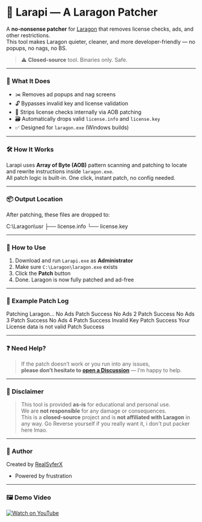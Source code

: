 # 🧨 Larapi — A Laragon Patcher

A **no-nonsense patcher** for [Laragon](https://laragon.org/) that removes license checks, ads, and other restrictions.  
This tool makes Laragon quieter, cleaner, and more developer-friendly — no popups, no nags, no BS.

> ⚠️ **Closed-source** tool. Binaries only. Safe.

---

### 🎯 What It Does

- ✂️ Removes ad popups and nag screens
- 🔓 Bypasses invalid key and license validation
- 🧼 Strips license checks internally via AOB patching
- 🗃️ Automatically drops valid `license.info` and `license.key`
- ✅ Designed for `laragon.exe` (Windows builds)

---

### 🛠️ How It Works

Larapi uses **Array of Byte (AOB)** pattern scanning and patching to locate and rewrite instructions inside `laragon.exe`.  
All patch logic is built-in. One click, instant patch, no config needed.

---

### 📦 Output Location

After patching, these files are dropped to:

C:\Laragon\usr
├── license.info
└── license.key


---

### 🚀 How to Use

1. Download and run `Larapi.exe` as **Administrator**
2. Make sure `C:\Laragon\laragon.exe` exists
3. Click the **Patch** button
4. Done. Laragon is now fully patched and ad-free

---

### 🧪 Example Patch Log
Patching Laragon...
No Ads Patch Success
No Ads 2 Patch Success
No Ads 3 Patch Success
No Ads 4 Patch Success
Invalid Key Patch Success
Your License data is not valid Patch Success


---

### ❓ Need Help?

> If the patch doesn’t work or you run into any issues,  
> **please don’t hesitate to [open a Discussion](https://github.com/RealSyferX/Larapi---A-Laragon-Patcher/discussions)** — I’m happy to help.

---

### 📜 Disclaimer

> This tool is provided **as-is** for educational and personal use.  
> We are **not responsible** for any damage or consequences.  
> This is a **closed-source** project and is **not affiliated with Laragon** in any way.
> Go Reverse yourself if you really want it, i don't put packer here lmao.

---

### 👑 Author

Created by [RealSyferX](https://github.com/RealSyferX)  
- Powered by frustration

---

### 🖼️ Demo Video

[![Watch on YouTube](https://img.youtube.com/vi/ZoYviG6fmb8/hqdefault.jpg)](https://www.youtube.com/watch?v=ZoYviG6fmb8)


